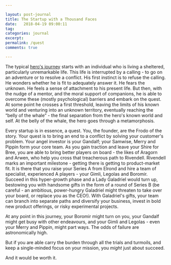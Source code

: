 ```yaml
---

layout: post-journal
title: The Startup with a Thousand Faces
date:   2018-04-19 09:00:11
tag: 
categories: journal
excerpt: 
permalink: /quest
comments: true

---
```




The typical [hero's journey](https://en.wikipedia.org/wiki/Hero%27s_journey) starts with an individual who is living a sheltered, particularly unremarkable life. This life is interrupted by a calling - to go on an adventure or to resolve a conflict. His first instinct is to refuse the calling. He wonders whether he is fit to adequately answer it. He fears the unknown. He feels a sense of attachment to his present life.  But then, with the nudge of a mentor, and the moral support of companions, he is able to overcome these (mostly psychological) barriers and embark on the quest. At some point he crosses a first threshold, leaving the limits of his known world and venturing into an unknown territory, eventually reaching the “belly of the whale” - the final separation from the hero's known world and self. At the belly of the whale, the hero goes through a metamorphosis. 

Every startup is in essence, a quest. You, the founder, are the Frodo of the story. Your quest is to bring an end to a conflict by solving your customer's problem. Your angel investor is your Gandalf; your Samwise, Merry and Pippin form your core team. As you gain traction and leave your Shire for Bree, you are able to bring better players on board - the likes of Aragorn and Arwen, who help you cross that treacherous path to Rivendell. Rivendell marks an important milestone - getting there is getting to product-market fit.  It is there that you raise your Series A from Elrond and hire a team of specialist, experienced A players - your Gimli, Legolas and Boromir. Succeed in this hyper-growth phase and a Lady Galadriel would turn up, bestowing you with handsome gifts in the form of a round of Series B (be careful - an ambitious, power-hungry Galadriel might threaten to take over your board, or replace you as the CEO!). With Galadriel's gifts, your team can branch into separate paths and diversify your business, invest in bold new product offerings, or risky experimental projects. 

At any point in this journey, your Boromir might turn on you, your Gandalf might get busy with other endeavours, and your Gimli and Legolas - even your Merry and Pippin, might part ways. The odds of failure are astronomically high. 

But if you are able carry the burden through all the trials and turmoils, and keep a single-minded focus on your mission, you *might* just about succeed.

And it would be worth it. 

